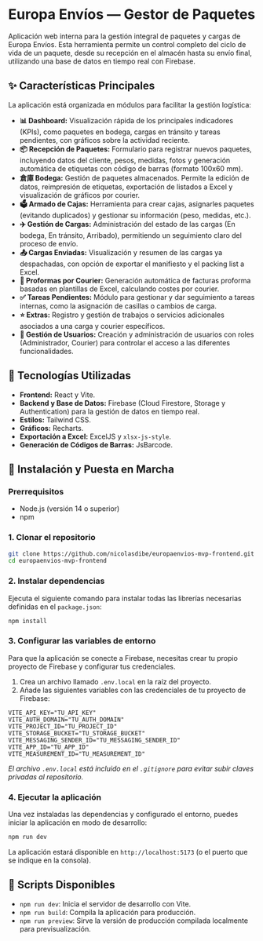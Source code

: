 # Europa Envíos — Gestor de Paquetes

Aplicación web interna para la gestión integral de paquetes y cargas de Europa Envíos. Esta herramienta permite un control completo del ciclo de vida de un paquete, desde su recepción en el almacén hasta su envío final, utilizando una base de datos en tiempo real con Firebase.

## ✨ Características Principales

La aplicación está organizada en módulos para facilitar la gestión logística:

  * **📊 Dashboard:** Visualización rápida de los principales indicadores (KPIs), como paquetes en bodega, cargas en tránsito y tareas pendientes, con gráficos sobre la actividad reciente.
  * **📦 Recepción de Paquetes:** Formulario para registrar nuevos paquetes, incluyendo datos del cliente, pesos, medidas, fotos y generación automática de etiquetas con código de barras (formato 100x60 mm).
  * **倉庫 Bodega:** Gestión de paquetes almacenados. Permite la edición de datos, reimpresión de etiquetas, exportación de listados a Excel y visualización de gráficos por courier.
  * **🗳️ Armado de Cajas:** Herramienta para crear cajas, asignarles paquetes (evitando duplicados) y gestionar su información (peso, medidas, etc.).
  * **✈️ Gestión de Cargas:** Administración del estado de las cargas (En bodega, En tránsito, Arribado), permitiendo un seguimiento claro del proceso de envío.
  * **📤 Cargas Enviadas:** Visualización y resumen de las cargas ya despachadas, con opción de exportar el manifiesto y el packing list a Excel.
  * **🧾 Proformas por Courier:** Generación automática de facturas proforma basadas en plantillas de Excel, calculando costes por courier.
  * **✅ Tareas Pendientes:** Módulo para gestionar y dar seguimiento a tareas internas, como la asignación de casillas o cambios de carga.
  * **⭐ Extras:** Registro y gestión de trabajos o servicios adicionales asociados a una carga y courier específicos.
  * **👥 Gestión de Usuarios:** Creación y administración de usuarios con roles (Administrador, Courier) para controlar el acceso a las diferentes funcionalidades.

## 🚀 Tecnologías Utilizadas

  * **Frontend:** React y Vite.
  * **Backend y Base de Datos:** Firebase (Cloud Firestore, Storage y Authentication) para la gestión de datos en tiempo real.
  * **Estilos:** Tailwind CSS.
  * **Gráficos:** Recharts.
  * **Exportación a Excel:** ExcelJS y `xlsx-js-style`.
  * **Generación de Códigos de Barras:** JsBarcode.

## 🔧 Instalación y Puesta en Marcha

### Prerrequisitos

  * Node.js (versión 14 o superior)
  * npm

### 1\. Clonar el repositorio

```bash
git clone https://github.com/nicolasdibe/europaenvios-mvp-frontend.git
cd europaenvios-mvp-frontend
```

### 2\. Instalar dependencias

Ejecuta el siguiente comando para instalar todas las librerías necesarias definidas en el `package.json`:

```bash
npm install
```

### 3\. Configurar las variables de entorno

Para que la aplicación se conecte a Firebase, necesitas crear tu propio proyecto de Firebase y configurar tus credenciales.

1.  Crea un archivo llamado `.env.local` en la raíz del proyecto.
2.  Añade las siguientes variables con las credenciales de tu proyecto de Firebase:

<!-- end list -->

```
VITE_API_KEY="TU_API_KEY"
VITE_AUTH_DOMAIN="TU_AUTH_DOMAIN"
VITE_PROJECT_ID="TU_PROJECT_ID"
VITE_STORAGE_BUCKET="TU_STORAGE_BUCKET"
VITE_MESSAGING_SENDER_ID="TU_MESSAGING_SENDER_ID"
VITE_APP_ID="TU_APP_ID"
VITE_MEASUREMENT_ID="TU_MEASUREMENT_ID"
```

*El archivo `.env.local` está incluido en el `.gitignore` para evitar subir claves privadas al repositorio.*

### 4\. Ejecutar la aplicación

Una vez instaladas las dependencias y configurado el entorno, puedes iniciar la aplicación en modo de desarrollo:

```bash
npm run dev
```

La aplicación estará disponible en `http://localhost:5173` (o el puerto que se indique en la consola).

## 📜 Scripts Disponibles

  * `npm run dev`: Inicia el servidor de desarrollo con Vite.
  * `npm run build`: Compila la aplicación para producción.
  * `npm run preview`: Sirve la versión de producción compilada localmente para previsualización.
